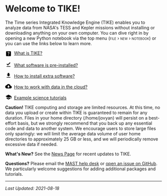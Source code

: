 # Welcome to TIKE!

The Time series Integrated Knowledge Engine (TIKE) enables you to analyze data from NASA's TESS and Kepler missions without installing or downloading anything on your own computer.
You can dive right in by opening a new Python notebook via the top menu (<span style="font-variant:small-caps;">file › new › notebook</span>)
or you can use the links below to learn more.

<img src="../images/icons/help_center_black_24dp.svg" style="vertical-align: middle; width:1.5em; margin-right:0.25em;"/> [What is TIKE?](what-is-tike.md)

<img src="../images/icons/download_done_black_24dp.svg" style="vertical-align: bottom; width:1.5em; margin-right:0.25em;"/> [What software is pre-installed?](software-installed.md)

<img src="../images/icons/get_app_black_24dp.svg" style="vertical-align: bottom; width:1.5em; margin-right:0.25em;"/> [How to install extra software?](extra-software.md)

<img src="../images/icons/cloud_download_black_24dp.svg" style="vertical-align: bottom; width:1.5em; margin-right:0.25em;"/> [How to work with data in the cloud?](data-access.ipynb)

<img src="../images/icons/school_black_24dp.svg" style="vertical-align: bottom; width:1.5em; margin-right:0.25em;"/> [Example science tutorials](science-examples.md)


**Caution!** TIKE computing and storage are limited resources. At this time, no data you upload or create within TIKE is guaranteed to remain for any duration. Files in your home directory (/home/jovyan) will persist on a best-effort basis, but we strongly recommend that you back up any essential code and data to another system.  We encourage users to store large files only sparingly: we will limit the average data volume of user home directories to approximately 25 GB or less, and we will periodically remove excessive data if needed. 

**What's New?** See the [News Page](news.md) for recent updates to TIKE.

**Questions?** Please email the [MAST help desk](mailto:archive@stsci.edu) or [open an issue on GitHub](https://github.com/spacetelescope/tike_content). We particularly welcome suggestions for adding additional packages and tutorials.

---
*Last Updated: 2021-08-18*
